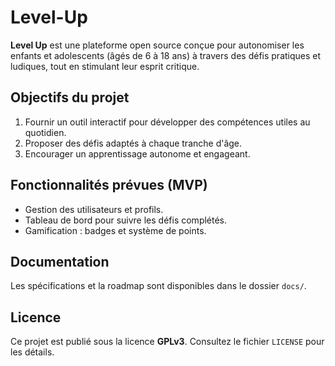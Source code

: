 # Level-Up

**Level Up** est une plateforme open source conçue pour autonomiser les enfants et adolescents (âgés de 6 à 18 ans) à travers des défis pratiques et ludiques, tout en stimulant leur esprit critique.

## Objectifs du projet
1. Fournir un outil interactif pour développer des compétences utiles au quotidien.
2. Proposer des défis adaptés à chaque tranche d'âge.
3. Encourager un apprentissage autonome et engageant.

## Fonctionnalités prévues (MVP)
- Gestion des utilisateurs et profils.
- Tableau de bord pour suivre les défis complétés.
- Gamification : badges et système de points.

## Documentation
Les spécifications et la roadmap sont disponibles dans le dossier `docs/`.

## Licence
Ce projet est publié sous la licence **GPLv3**. Consultez le fichier `LICENSE` pour les détails.
